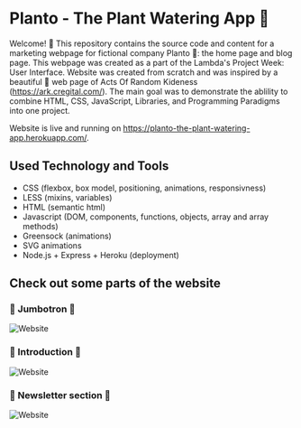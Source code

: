 # Planto - The Plant Watering App 🌵

Welcome! 👋 This repository contains the source code and content for a marketing webpage for fictional company Planto 🌿: the home page and blog page. This webpage was created as a part of the Lambda's Project Week: User Interface. Website was created from scratch and was inspired by a beautiful 💜 web page of Acts Of Random Kideness (https://ark.cregital.com/). The main goal was to demonstrate the ablility to combine HTML, CSS, JavaScript, Libraries, and Programming Paradigms into one project.

Website is live and running on https://planto-the-plant-watering-app.herokuapp.com/.

## Used Technology and Tools

- CSS (flexbox, box model, positioning, animations, responsivness)
- LESS (mixins, variables)
- HTML (semantic html)
- Javascript (DOM, components, functions, objects, array and array methods)
- Greensock (animations)
- SVG animations
- Node.js + Express + Heroku (deployment)

## Check out some parts of the website

### 🌵 Jumbotron 🌵

![Website](public/assets/design1.png)

### 🌿 Introduction 🌿

![Website](public/assets/design2.png)

### 🌱 Newsletter section 🌱

![Website](public/assets/design3.png)
